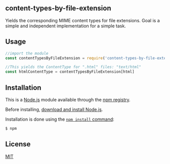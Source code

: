 ## content-types-by-file-extension

  Yields the corresponding MIME content types for file extensions.
  Goal is a simple and independent implementation for a simple task.

## Usage

```js
//import the module
const contentTypesByFileExtension = require('content-types-by-file-extension')

//This yields the ContentType for ".html" files: "text/html"
const htmlContentType = contentTypesByFileExtension[html]
```

## Installation

This is a [Node.js](https://nodejs.org/en/) module available through the
[npm registry](https://www.npmjs.com/).

Before installing, [download and install Node.js](https://nodejs.org/en/download/).

Installation is done using the
[`npm install` command](https://docs.npmjs.com/getting-started/installing-npm-packages-locally):

```bash
$ npm
```

## License

  [MIT](LICENSE)
